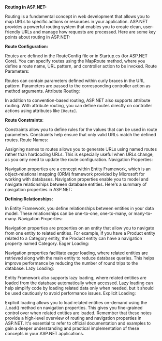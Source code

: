 **Routing in ASP.NET:**

Routing is a fundamental concept in web development that allows you to map URLs to specific actions or resources in your application. ASP.NET provides a powerful routing system that enables you to create clean, user-friendly URLs and manage how requests are processed. Here are some key points about routing in ASP.NET:

**Route Configuration:**

Routes are defined in the RouteConfig file or in Startup.cs (for ASP.NET Core).
You can specify routes using the MapRoute method, where you define a route name, URL pattern, and controller action to be invoked.
Route Parameters:

Routes can contain parameters defined within curly braces in the URL pattern.
Parameters are passed to the corresponding controller action as method arguments.
Attribute Routing:

In addition to convention-based routing, ASP.NET also supports attribute routing.
With attribute routing, you can define routes directly on controller actions using 
attributes like `[Route]`.

**Route Constraints:**

Constraints allow you to define rules for the values that can be used in route parameters.
Constraints help ensure that only valid URLs match the defined routes.
Route Names:

Assigning names to routes allows you to generate URLs using named routes rather than hardcoding URLs.
This is especially useful when URLs change, as you only need to update the route configuration.
Navigation Properties:

Navigation properties are a concept within Entity Framework, which is an object-relational mapping (ORM) framework provided by Microsoft for working with databases. Navigation properties enable you to model and navigate relationships between database entities. Here's a summary of navigation properties in ASP.NET:

**Defining Relationships:**

In Entity Framework, you define relationships between entities in your data model.
These relationships can be one-to-one, one-to-many, or many-to-many.
Navigation Properties:

Navigation properties are properties on an entity that allow you to navigate from one entity to related entities.
For example, if you have a Product entity related to a Category entity, the Product entity can have a navigation property named Category.
Eager Loading:

Navigation properties facilitate eager loading, where related entities are retrieved along with the main entity to reduce database queries.
This helps improve performance by reducing the number of round trips to the database.
Lazy Loading:

Entity Framework also supports lazy loading, where related entities are loaded from the database automatically when accessed.
Lazy loading can help simplify code by loading related data only when needed, but it should be used cautiously to avoid performance issues.
Explicit Loading:

Explicit loading allows you to load related entities on-demand using the .Load() method on navigation properties.
This gives you fine-grained control over when related entities are loaded.
Remember that these notes provide a high-level overview of routing and navigation properties in ASP.NET. It's essential to refer to official documentation and examples to gain a deeper understanding and practical implementation of these concepts in your ASP.NET applications.
